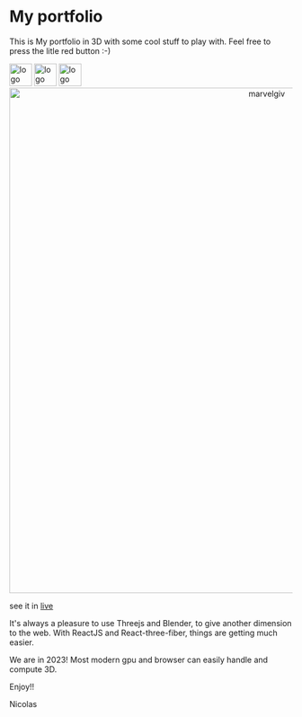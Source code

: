 # My portfolio

This is My portfolio in 3D with some cool stuff to play with. Feel free to press the litle red button :-)

<div>
  <img alt="logo react" src="https://upload.wikimedia.org/wikipedia/commons/thumb/a/a7/React-icon.svg/512px-React-icon.svg.png?20220125121207" height=40>
  <img alt="logo nodejs" src="https://upload.wikimedia.org/wikipedia/commons/thumb/d/d9/Node.js_logo.svg/590px-Node.js_logo.svg.png" height=40>
  <img alt="logo threeJS" src="https://upload.wikimedia.org/wikipedia/fr/thumb/4/45/MongoDB-Logo.svg/527px-MongoDB-Logo.svg.png?20190421175613" height=40>
</div>

<div align="center">
  <img alt="marvelgiv" src="https://res.cloudinary.com/dbrbme99g/image/upload/v1674143481/github/portfolio-threejs/Capture_d_e%CC%81cran_2023-01-19_a%CC%80_16.51.00_pimacp.png" width=900>
</div>

see it in [live](https://nicolas-godeau-portfolio.netlify.app/)

It's always a pleasure to use Threejs and Blender, to give another dimension to the web. With ReactJS and React-three-fiber, things are getting much easier.

We are in 2023! Most modern gpu and browser can easily handle and compute 3D.

Enjoy!!

Nicolas
